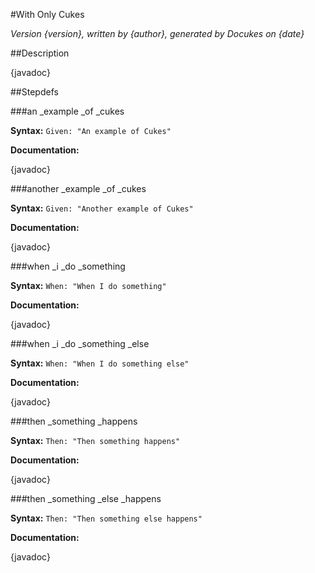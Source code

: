 #With Only Cukes

_Version {version}, written by {author}, generated by Docukes on {date}_

##Description

{javadoc}

##Stepdefs

###an _example _of _cukes

__Syntax:__ `Given: "An example of Cukes"`

__Documentation:__

{javadoc}

###another _example _of _cukes

__Syntax:__ `Given: "Another example of Cukes"`

__Documentation:__

{javadoc}

###when _i _do _something

__Syntax:__ `When: "When I do something"`

__Documentation:__

{javadoc}

###when _i _do _something _else

__Syntax:__ `When: "When I do something else"`

__Documentation:__

{javadoc}

###then _something _happens

__Syntax:__ `Then: "Then something happens"`

__Documentation:__

{javadoc}

###then _something _else _happens

__Syntax:__ `Then: "Then something else happens"`

__Documentation:__

{javadoc}

